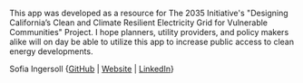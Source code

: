This app was developed as a resource for The 2035 Initiative's "Designing California’s Clean and Climate Resilient Electricity Grid for Vulnerable Communities" Project. I hope planners, utility providers, and policy makers alike will on day be able to utilize this app to increase public access to clean energy developments.

Sofia Ingersoll {[GitHub](https://github.com/saingersoll) | [Website](https://saingersoll.github.io) | [LinkedIn](https://www.linkedin.com/in/sofia-ingersoll-078b931b7/)}